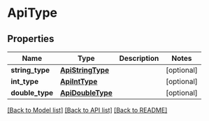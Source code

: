 # ApiType

## Properties
Name | Type | Description | Notes
------------ | ------------- | ------------- | -------------
**string_type** | [**ApiStringType**](ApiStringType.md) |  | [optional] 
**int_type** | [**ApiIntType**](ApiIntType.md) |  | [optional] 
**double_type** | [**ApiDoubleType**](ApiDoubleType.md) |  | [optional] 

[[Back to Model list]](../README.md#documentation-for-models) [[Back to API list]](../README.md#documentation-for-api-endpoints) [[Back to README]](../README.md)



